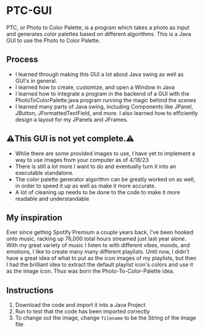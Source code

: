 # PTC-GUI
PTC, or Photo to Color Palette, is a program which takes a photo as input and generates color palettes based on different algorithms. This is a Java GUI to use the Photo to Color Palette.
## Process
- I learned through making this GUI a lot about Java swing as well as GUI's in general.
- I learned how to create, customize, and open a Window in Java
- I learned how to integrate a program in the backend of a GUI with the PhotoToColorPalette.java program running the magic behind the scenes
- I learned many parts of Java swing, including Components like JPanel, JButton, JFormattedTextField, and more. I also learned how to efficiently design a layout for my   JPanels and JFrames.
## ⚠️This GUI is not yet complete.⚠️
- While there are some provided images to use, I have yet to implement a way to use images from your computer as of 4/18/23
- There is still a lot more I want to do and eventually turn it into an executable standalone.
- The color palette generator algorithm can be greatly worked on as well, in order to speed it up as well as make it more accurate.
- A lot of cleaning up needs to be done to the code to make it more readable and understandable
## My inspiration
Ever since getting Spotify Premium a couple years back, I've been hooked onto music, racking up 76,000 total hours streamed just last year alone. With my great variety of music I listen to with different vibes, moods, and emotions, I like to create many many different playlists. Until now, I didn't have a great idea of what to put as the icon images of my playlists, but then I had the brilliant idea to extract the default playlist icon's colors and use it as the image icon. Thus was born the Photo-To-Color-Palette idea.
## Instructions
1. Download the code and import it into a Java Project
2. Run to test that the code has been imported correctly
3. To change out the image, change `filename` to be the String of the image file.
